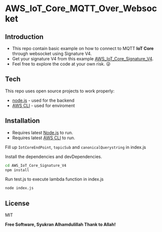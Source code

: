 # AWS_IoT_Core_MQTT_Over_Websocket
## Introduction
- This repo contain basic example on how to connect to MQTT **IoT Core** through websocket using Signature V4.
- Get your signature V4 from this example [AWS_IoT_Core_Signature_V4][Sig4].
- Feel free to explore the code at your own risk. :stuck_out_tongue_winking_eye:

## Tech
This repo uses open source projects to work properly:
- [node.js] - used for the backend
- [AWS CLI] - used for enviroment

## Installation
- Requires latest [Node.js][node.js] to run.
- Requires latest [AWS CLI][AWS CLI] to run.

Fill up `IotCoreEndPoint`, `topicSub` and `canonicalQuerystring` in index.js

Install the dependencies and devDependencies.
```sh
cd AWS_IoT_Core_Signature_V4
npm install
```

Run test.js to execute lambda function in index.js
```sh
node index.js
```


## License
MIT

**Free Software, Syukran Alhamdulillah Thank to Allah!**
    
   [awssdk]: <https://docs.aws.amazon.com/AWSJavaScriptSDK/latest/AWS/Rekognition.html>
   [node.js]: <http://nodejs.org>
   [SAM CLI]: <https://docs.aws.amazon.com/serverless-application-model/latest/developerguide/serverless-sam-cli-install.html>
   [AWS CLI]: <https://docs.aws.amazon.com/cli/latest/userguide/install-cliv2.html>
   [Sig4]: <https://github.com/pringtest/AWS_IoT_Core_Signature_V4>

